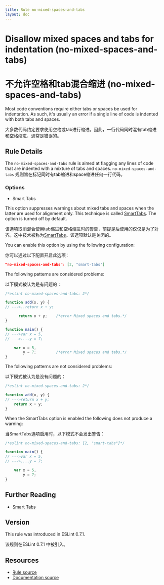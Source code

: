 ```yaml
---
title: Rule no-mixed-spaces-and-tabs
layout: doc
---
```

<!-- Note: No pull requests accepted for this file. See README.md in the root directory for details. -->
# Disallow mixed spaces and tabs for indentation (no-mixed-spaces-and-tabs)

# 不允许空格和tab混合缩进 (no-mixed-spaces-and-tabs)

Most code conventions require either tabs or spaces be used for indentation. As such, it's usually an error if a single line of code is indented with both tabs and spaces.

大多数代码约定要求使用空格或tab进行缩进。因此，一行代码同时混有tab缩进和空格缩进，通常是错误的。

## Rule Details

The `no-mixed-spaces-and-tabs` rule is aimed at flagging any lines of code that are indented with a mixture of tabs and spaces.
`no-mixed-spaces-and-tabs` 规则旨在标记同时有tab缩进和space缩进任何一行代码。

### Options

* Smart Tabs

This option suppresses warnings about mixed tabs and spaces when the latter are used for alignment only. This technique is called [SmartTabs](http://www.emacswiki.org/emacs/SmartTabs). The option is turned off by default.

该选项取消混合使用tab缩进和空格缩进时的警告，前提是后使用的仅仅是为了对齐。这中技术被称为[SmartTabs](http://www.emacswiki.org/emacs/SmartTabs)。该选项默认是关闭的。

You can enable this option by using the following configuration:

你可以通过以下配置开启此选项：

```json
"no-mixed-spaces-and-tabs": [2, "smart-tabs"]
```

The following patterns are considered problems:

以下模式被认为是有问题的：

```js
/*eslint no-mixed-spaces-and-tabs: 2*/

function add(x, y) {
// --->..return x + y;

      return x + y;    /*error Mixed spaces and tabs.*/
}

function main() {
// --->var x = 5,
// --->....y = 7;

    var x = 5,
        y = 7;         /*error Mixed spaces and tabs.*/
}
```

The following patterns are not considered problems:

以下模式被认为是没有问题的：

```js
/*eslint no-mixed-spaces-and-tabs: 2*/

function add(x, y) {
// --->return x + y;
    return x + y;
}
```

When the SmartTabs option is enabled the following does not produce a warning:

当SmartTabs选项启用时，以下模式不会发出警告：

```js
/*eslint no-mixed-spaces-and-tabs: [2, "smart-tabs"]*/

function main() {
// --->var x = 5,
// --->....y = 7;

    var x = 5,
        y = 7;
}
```


## Further Reading

* [Smart Tabs](http://www.emacswiki.org/emacs/SmartTabs)

## Version

This rule was introduced in ESLint 0.7.1.

该规则在ESLint 0.7.1 中被引入。

## Resources

* [Rule source](https://github.com/eslint/eslint/tree/master/lib/rules/no-mixed-spaces-and-tabs.js)
* [Documentation source](https://github.com/eslint/eslint/tree/master/docs/rules/no-mixed-spaces-and-tabs.md)
